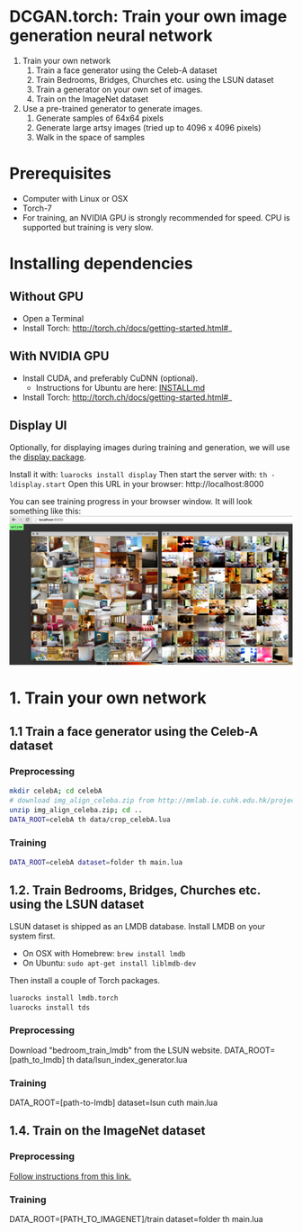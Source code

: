 DCGAN.torch: Train your own image generation neural network
===========================================================

1. Train your own network
   1. Train a face generator using the Celeb-A dataset
   2. Train Bedrooms, Bridges, Churches etc. using the LSUN dataset
   3. Train a generator on your own set of images.
   4. Train on the ImageNet dataset
2. Use a pre-trained generator to generate images.
   1. Generate samples of 64x64 pixels
   2. Generate large artsy images (tried up to 4096 x 4096 pixels)
   3. Walk in the space of samples

# Prerequisites
- Computer with Linux or OSX
- Torch-7
- For training, an NVIDIA GPU is strongly recommended for speed. CPU is supported but training is very slow.

# Installing dependencies
## Without GPU
- Open a Terminal
- Install Torch:  http://torch.ch/docs/getting-started.html#_


## With NVIDIA GPU
- Install CUDA, and preferably CuDNN (optional).
  - Instructions for Ubuntu are here: [INSTALL.md](INSTALL.md)
- Install Torch:  http://torch.ch/docs/getting-started.html#_

## Display UI
Optionally, for displaying images during training and generation, we will use the [display package](https://github.com/szym/display).

Install it with: `luarocks install display`
Then start the server with: `th -ldisplay.start`
Open this URL in your browser: http://localhost:8000

You can see training progress in your browser window. It will look something like this:
![display](images/display_example.png "Example of display")


# 1. Train your own network

## 1.1 Train a face generator using the Celeb-A dataset
### Preprocessing

```bash
mkdir celebA; cd celebA
# download img_align_celeba.zip from http://mmlab.ie.cuhk.edu.hk/projects/CelebA.html "Align&Cropped Images"
unzip img_align_celeba.zip; cd ..
DATA_ROOT=celebA th data/crop_celebA.lua
```

### Training

```bash
DATA_ROOT=celebA dataset=folder th main.lua
```

## 1.2. Train Bedrooms, Bridges, Churches etc. using the LSUN dataset

LSUN dataset is shipped as an LMDB database. Install LMDB on your system first.

- On OSX with Homebrew:  `brew install lmdb`
- On Ubuntu: `sudo apt-get install liblmdb-dev`

Then install a couple of Torch packages.

```bash
luarocks install lmdb.torch
luarocks install tds
```

### Preprocessing
Download "bedroom_train_lmdb" from the LSUN website.
DATA_ROOT=[path_to_lmdb] th data/lsun_index_generator.lua

### Training
DATA_ROOT=[path-to-lmdb] dataset=lsun cuth main.lua

## 1.4. Train on the ImageNet dataset

### Preprocessing
[Follow instructions from this link.](https://github.com/soumith/imagenet-multiGPU.torch#data-processing)

### Training
DATA_ROOT=[PATH_TO_IMAGENET]/train dataset=folder th main.lua
